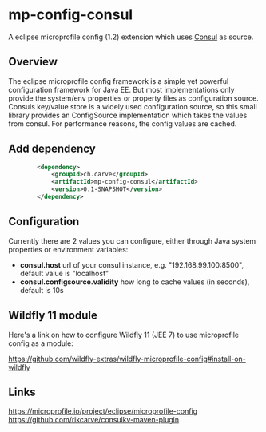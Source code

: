 # mp-config-consul
A eclipse microprofile config (1.2) extension which uses [Consul](https://www.consul.io/) as source.

## Overview
The eclipse microprofile config framework is a simple yet powerful configuration framework for Java EE. But most implementations only provide the system/env properties or property files as configuration source. Consuls key/value store is a widely used configuration source, so this small library provides an ConfigSource implementation which takes the values from consul. For performance reasons, the config values are cached.

## Add dependency
```xml
        <dependency>
            <groupId>ch.carve</groupId>
            <artifactId>mp-config-consul</artifactId>
            <version>0.1-SNAPSHOT</version>
        </dependency>
```

## Configuration
Currently there are 2 values you can configure, either through Java system properties or environment variables:
* **consul.host** url of your consul instance, e.g. "192.168.99.100:8500", default value is "localhost"
* **consul.configsource.validity** how long to cache values (in seconds), default is 10s

## Wildfly 11 module
Here's a link on how to configure Wildfly 11 (JEE 7) to use microprofile config as a module:

https://github.com/wildfly-extras/wildfly-microprofile-config#install-on-wildfly


## Links
https://microprofile.io/project/eclipse/microprofile-config
https://github.com/rikcarve/consulkv-maven-plugin

